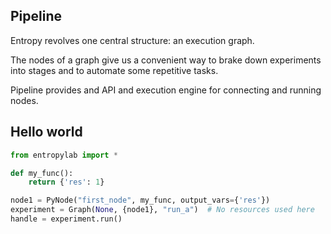 ## Pipeline

Entropy revolves one central structure: an execution graph. 

The nodes of a graph give us a convenient way to brake down experiments into stages and to automate some repetitive tasks.

Pipeline provides and API and execution engine for connecting and running nodes.

## Hello world

```python
from entropylab import *

def my_func():
    return {'res': 1}

node1 = PyNode("first_node", my_func, output_vars={'res'})
experiment = Graph(None, {node1}, "run_a")  # No resources used here
handle = experiment.run()
```

